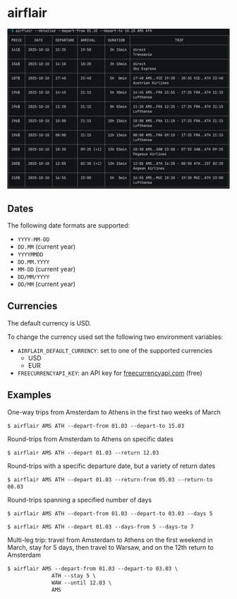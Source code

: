 # airflair

![screencap](img/screencap.png)

## Dates

The following date formats are supported:

* `YYYY-MM-DD`
* `DD.MM` (current year)
* `YYYYMMDD`
* `DD.MM.YYYY`
* `MM-DD` (current year)
* `DD/MM/YYYY`
* `DD/MM` (current year)


## Currencies

The default currency is USD.

To change the currency used set the following two environment variables:

- `AIRFLAIR_DEFAULT_CURRENCY`: set to one of the supported currencies
  - USD
  - EUR
- `FREECURRENCYAPI_KEY`: an API key for [freecurrencyapi.com](https://freecurrencyapi.com/) (free)


## Examples

One-way trips from Amsterdam to Athens in the first two weeks of March

```
$ airflair AMS ATH --depart-from 01.03 --depart-to 15.03
```

Round-trips from Amsterdam to Athens on specific dates

```
$ airflair AMS ATH --depart 01.03 --return 12.03
```

Round-trips with a specific departure date, but a variety of return dates

```
$ airflair AMS ATH --depart 01.03 --return-from 05.03 --return-to 08.03
```

Round-trips spanning a specified number of days

```
$ airflair AMS ATH --depart-from 01.03 --depart-to 03.03 --days 5
```

```
$ airflair AMS ATH --depart 01.03 --days-from 5 --days-to 7
```

Multi-leg trip: travel from Amsterdam to Athens on the first weekend in March, stay for 5 days, then travel to Warsaw, and on the 12th return to Amsterdam

```
$ airflair AMS --depart-from 01.03 --depart-to 03.03 \
              ATH --stay 5 \
              WAW --until 12.03 \
              AMS
```
